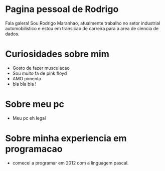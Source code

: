 # Pagina pessoal de Rodrigo

Fala galera! Sou Rodrigo Maranhao, atualmente trabalho no setor industrial automobilistico e estou em transicao de carreira para a area de ciencia de dados.

# Curiosidades sobre mim
- Gosto de fazer musculacao
- Sou muito fa de pink floyd
- AMO pimenta
- bla bla bla !

# Sobre meu pc
- Meu pc eh legal

# Sobre minha experiencia em programacao
- comecei a programar em 2012 com a linguagem pascal.


